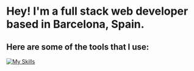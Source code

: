 # Hey! I'm a full stack web developer based in Barcelona, Spain.

## Here are some of the tools that I use: 

[![My Skills](https://skillicons.dev/icons?i=js,html,css,mongodb,express,react,nodejs,tailwind,bootstrap,redux,vite,next,solidity,sentry)](https://skillicons.dev)



